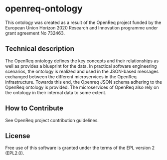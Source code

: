 # openreq-ontology

This ontology was created as a result of the OpenReq project funded by the European Union Horizon 2020 Research and Innovation programme under grant agreement No 732463.

## Technical description

The OpenReq ontology defines the key concepts and their relationships as well as provides a blueprint for the data. In practical software engineering scenarios, the ontology is realized and used in the JSON-based messages exchanged between the different microservices in the OpenReq infrastructure. Towards this end, the Openreq JSON schema adhering to the OpenReq ontology is provided. The microservices of OpenReq also rely on the ontology in their internal data to some extent.

## How to Contribute
See OpenReq project contribution guidelines.

## License
Free use of this software is granted under the terms of the EPL version 2 (EPL2.0).


